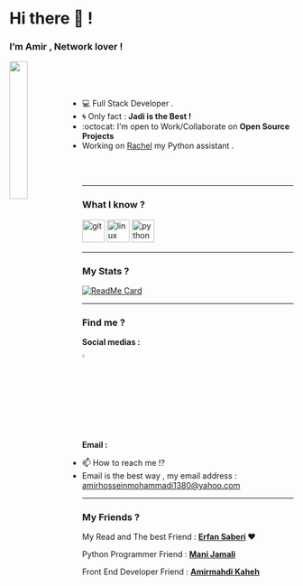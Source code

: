 <h1>Hi there 👋 !</h1>
<h3>I’m Amir , Network lover !</h3>

<img align="left" src="https://github.com/BlackIQ/BlackIQ/blob/main/Dev.jpg" width="25%"/>

<br>
<br>
<br>

- 💻 Full Stack Developer .
- :cyclone: Only fact : **Jadi is the Best !**
- :octocat: I’m open to Work/Collaborate on **Open Source Projects**
- Working on <a href="https://github.com/BlackIQ/Rachel">Rachel</a> my Python assistant .

<br>
<br>

<hr>

### What I know ?
<p align="left"><img src="https://www.vectorlogo.zone/logos/git-scm/git-scm-icon.svg" alt="git" width="40" height="40"/> <img src="https://devicons.github.io/devicon/devicon.git/icons/linux/linux-original.svg" alt="linux" width="40" height="40"/> <img src="https://devicons.github.io/devicon/devicon.git/icons/python/python-original.svg" alt="python" width="40" height="40"/></p>

<hr>

### My Stats ?
[![ReadMe Card](https://github-readme-stats.vercel.app/api?username=BlackIQ&show_icons=true)](https://github.com/BlackIQ)

<hr>

### Find me ?
<p><b>Social medias :</b></p>

[<img src="https://img.icons8.com/color/48/000000/twitter.png" width="3.5%"/>](https://twitter.com/GNU_Amir)

<p><b>Email :</b></p>

- 📫 How to reach me !?
- Email is the best way , my email address : amirhosseinmohammadi1380@yahoo.com

<hr>

### My Friends ?
<ul>
    <p>My Read and The best Friend : <b><a href="https://github.com/erfansaberi">Erfan Saberi</a> &hearts;</b></p>
    <p>Python Programmer Friend : <b><a href="https://github.com/manijamali2003">Mani Jamali</a></b></p>
    <p>Front End Developer Friend : <b><a href="https://github.com/Amirmahdi-Kaheh">Amirmahdi Kaheh</a></b></p>
</ul>